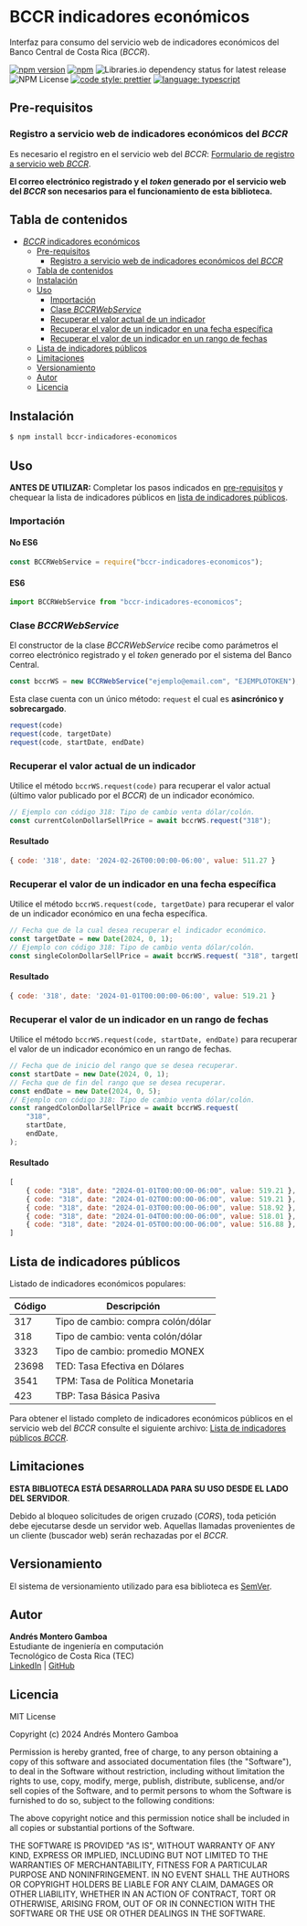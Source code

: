 # BCCR indicadores económicos

Interfaz para consumo del servicio web de indicadores económicos del Banco Central de Costa Rica (_BCCR_).

[![npm version](https://badge.fury.io/js/bccr-indicadores-economicos.svg)](https://badge.fury.io/js/bccr-indicadores-economicos)
[![npm](https://img.shields.io/npm/dm/bccr-indicadores-economicos.svg)](https://www.npmjs.com/package/bccr-indicadores-economicos)
![Libraries.io dependency status for latest release](https://img.shields.io/librariesio/release/npm/bccr-indicadores-economicos)
![NPM License](https://img.shields.io/npm/l/bccr-indicadores-economicos)
[![code style: prettier](https://img.shields.io/badge/Prettier-Prettier?style=flat&logo=prettier&logoColor=white&labelColor=%23bf85bf&color=%23bf85bf)](https://github.com/prettier/prettier)
[![language: typescript](https://img.shields.io/badge/TypeScript-typescript?style=flat&logo=typescript&logoColor=white&labelColor=%233178C6&color=%233178C6)](https://www.typescriptlang.org/)


## Pre-requisitos

### Registro a servicio web de indicadores económicos del _BCCR_

Es necesario el registro en el servicio web del _BCCR_: [Formulario de registro a servicio web _BCCR_](https://www.bccr.fi.cr/indicadores-economicos/servicio-web).

**El correo electrónico registrado y el _token_ generado por el servicio web del _BCCR_ son necesarios para el funcionamiento de esta biblioteca.**

## Tabla de contenidos

-   [_BCCR_ indicadores económicos](#BCCR-indicadores-económicos)
    -   [Pre-requisitos](#pre-requisitos)
        -   [Registro a servicio web de indicadores económicos del _BCCR_](#registro-a-servicio-web-de-indicadores-económicos-del-BCCR)
    -   [Tabla de contenidos](#tabla-de-contenidos)
    -   [Instalación](#instalación)
    -   [Uso](#uso)
        -   [Importación](#importación)
        -   [Clase _BCCRWebService_](#Clase-BCCRWebService)
        -   [Recuperar el valor actual de un indicador](#recuperar-el-valor-actual-de-un-indicador)
        -   [Recuperar el valor de un indicador en una fecha específica](#recuperar-el-valor-de-un-indicador-en-una-fecha-específica)
        -   [Recuperar el valor de un indicador en un rango de fechas](#recuperar-el-valor-de-un-indicador-en-un-rango-de-fechas) 
    -   [Lista de indicadores públicos](#lista-de-indicadores-públicos)
    -   [Limitaciones](#limitaciones)
    -   [Versionamiento](#versionamiento)
    -   [Autor](#autor)
    -   [Licencia](#licencia)

## Instalación

```sh
$ npm install bccr-indicadores-economicos
```

## Uso

**ANTES DE UTILIZAR:** Completar los pasos indicados en [pre-requisitos](#pre-requisitos) y chequear la lista de indicadores públicos en [lista de indicadores públicos](#lista-de-indicadores-públicos).

### Importación

#### No ES6

```js
const BCCRWebService = require("bccr-indicadores-economicos");
```

#### ES6

```js
import BCCRWebService from "bccr-indicadores-economicos";
```

### Clase _BCCRWebService_

El constructor de la clase _BCCRWebService_ recibe como parámetros el correo electrónico registrado y el _token_ generado por el sistema del Banco Central.

```js
const bccrWS = new BCCRWebService("ejemplo@email.com", "EJEMPLOTOKEN");
```

Esta clase cuenta con un único método: `request` el cual es **asincrónico y sobrecargado**.

```js
request(code)
request(code, targetDate)
request(code, startDate, endDate)
```

### Recuperar el valor actual de un indicador

Utilice el método `bccrWS.request(code)` para recuperar el valor actual (último valor publicado por el _BCCR_) de un indicador económico.

```js
// Ejemplo con código 318: Tipo de cambio venta dólar/colón.
const currentColonDollarSellPrice = await bccrWS.request("318");
```

#### Resultado

```js
{ code: '318', date: '2024-02-26T00:00:00-06:00', value: 511.27 }
```

### Recuperar el valor de un indicador en una fecha específica

Utilice el método `bccrWS.request(code, targetDate)` para recuperar el valor de un indicador económico en una fecha específica. 

```js
// Fecha que de la cual desea recuperar el indicador económico.
const targetDate = new Date(2024, 0, 1);
// Ejemplo con código 318: Tipo de cambio venta dólar/colón.
const singleColonDollarSellPrice = await bccrWS.request( "318", targetDate);
```

#### Resultado

```js
{ code: '318', date: '2024-01-01T00:00:00-06:00', value: 519.21 }
```

### Recuperar el valor de un indicador en un rango de fechas

Utilice el método `bccrWS.request(code, startDate, endDate)` para recuperar el valor de un indicador económico en un rango de fechas.

```js
// Fecha que de inicio del rango que se desea recuperar.
const startDate = new Date(2024, 0, 1);
// Fecha que de fin del rango que se desea recuperar.
const endDate = new Date(2024, 0, 5);
// Ejemplo con código 318: Tipo de cambio venta dólar/colón.
const rangedColonDollarSellPrice = await bccrWS.request(
    "318",
    startDate,
    endDate,
);
```

#### Resultado

```js
[
    { code: "318", date: "2024-01-01T00:00:00-06:00", value: 519.21 },
    { code: "318", date: "2024-01-02T00:00:00-06:00", value: 519.21 },
    { code: "318", date: "2024-01-03T00:00:00-06:00", value: 518.92 },
    { code: "318", date: "2024-01-04T00:00:00-06:00", value: 518.01 },
    { code: "318", date: "2024-01-05T00:00:00-06:00", value: 516.88 },
]
```

## Lista de indicadores públicos

Listado de indicadores económicos populares:

| Código | Descripción                        |
| ------ | ---------------------------------- |
| 317    | Tipo de cambio: compra colón/dólar |
| 318    | Tipo de cambio: venta colón/dólar  |
| 3323   | Tipo de cambio: promedio MONEX     |
| 23698  | TED: Tasa Efectiva en Dólares      |
| 3541   | TPM: Tasa de Política Monetaria    |
| 423    | TBP: Tasa Básica Pasiva            |

Para obtener el listado completo de indicadores económicos públicos en el servicio web del _BCCR_ consulte el siguiente archivo: [Lista de indicadores públicos _BCCR_](https://gee.bccr.fi.cr/Indicadores/Suscripciones/UI/ConsultaIndicadores/ObtenerArchivo).

## Limitaciones

**ESTA BIBLIOTECA ESTÁ DESARROLLADA PARA SU USO DESDE EL LADO DEL SERVIDOR**.

Debido al bloqueo solicitudes de origen cruzado (_CORS_), toda petición debe ejecutarse desde un servidor web. Aquellas llamadas provenientes de un cliente (buscador web) serán rechazadas por el _BCCR_.

## Versionamiento

El sistema de versionamiento utilizado para esa biblioteca es [SemVer](http://semver.org/).

## Autor

**Andrés Montero Gamboa**<br>
Estudiante de ingeniería en computación<br>
Tecnológico de Costa Rica (TEC)<br>
[LinkedIn](https://www.linkedin.com/in/andres-montero-gamboa) | [GitHub](https://github.com/andresmg07)

## Licencia

MIT License

Copyright (c) 2024 Andrés Montero Gamboa

Permission is hereby granted, free of charge, to any person obtaining a copy
of this software and associated documentation files (the "Software"), to deal
in the Software without restriction, including without limitation the rights
to use, copy, modify, merge, publish, distribute, sublicense, and/or sell
copies of the Software, and to permit persons to whom the Software is
furnished to do so, subject to the following conditions:

The above copyright notice and this permission notice shall be included in all
copies or substantial portions of the Software.

THE SOFTWARE IS PROVIDED "AS IS", WITHOUT WARRANTY OF ANY KIND, EXPRESS OR
IMPLIED, INCLUDING BUT NOT LIMITED TO THE WARRANTIES OF MERCHANTABILITY,
FITNESS FOR A PARTICULAR PURPOSE AND NONINFRINGEMENT. IN NO EVENT SHALL THE
AUTHORS OR COPYRIGHT HOLDERS BE LIABLE FOR ANY CLAIM, DAMAGES OR OTHER
LIABILITY, WHETHER IN AN ACTION OF CONTRACT, TORT OR OTHERWISE, ARISING FROM,
OUT OF OR IN CONNECTION WITH THE SOFTWARE OR THE USE OR OTHER DEALINGS IN THE
SOFTWARE.

